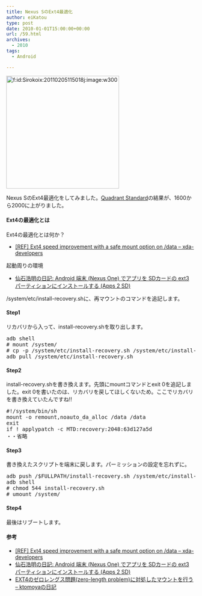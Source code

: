 ```yaml
---
title: Nexus SのExt4最適化
author: eiKatou
type: post
date: 2010-01-01T15:00:00+00:00
url: /59.html
archives:
  - 2010
tags:
  - Android

---
```

<div class="section">
  <p>
    <a href="http://f.hatena.ne.jp/Sirokoix/20110205115018" class="hatena-fotolife" target="_blank"><img src="http://cdn-ak.f.st-hatena.com/images/fotolife/S/Sirokoix/20110205/20110205115018.jpg" alt="f:id:Sirokoix:20110205115018j:image:w300" title="f:id:Sirokoix:20110205115018j:image:w300" class="hatena-fotolife" width="300" /></a>
  </p>
  
  <p>
    Nexus SのExt4最適化をしてみました。<a href="https://market.android.com/details?id=com.aurorasoftworks.quadrant.ui.standard" target="_blank">Quadrant Standard</a>の結果が、1600から2000に上がりました。
  </p>
  
  <h4>
    Ext4の最適化とは
  </h4>
  
  <p>
    Ext4の最適化とは何か？
  </p>
  
  <ul>
    <li>
      <a href="http://forum.xda-developers.com/showthread.php?t=876069" target="_blank"> &#91;REF&#93; Ext4 speed improvement with a safe mount option on /data &#8211; xda-developers</a>
    </li>
  </ul>
  
  <p>
    起動周りの環境
  </p>
  
  <ul>
    <li>
      <a href="http://www.gcd.org/blog/2010/10/658/" target="_blank">仙石浩明の日記: Android 端末 (Nexus One) でアプリを SDカードの ext3 パーティションにインストールする (Apps 2 SD)</a>
    </li>
  </ul>
  
  <p>
    /system/etc/install-recovery.shに、再マウントのコマンドを追記します。
  </p>
  
  <h4>
    Step1
  </h4>
  
  <p>
    リカバリから入って、install-recovery.shを取り出します。
  </p>
  
  <pre class="syntax-highlight">
adb shell
<span class="synComment"># mount /system/</span>
<span class="synComment"># cp -p /system/etc/install-recovery.sh /system/etc/install-recovery.sh.org</span>
adb pull /system/etc/<span class="synStatement">install</span>-recovery.sh
</pre>
  
  <h4>
    Step2
  </h4>
  
  <p>
    install-recovery.shを書き換えます。先頭にmountコマンドとexit 0を追記しました。exit 0を書いたのは、リカバリを戻してほしくないため。ここでリカバリを書き換えていたんですね!!
  </p>
  
  <pre class="syntax-highlight">
<span class="synComment">#!/system/bin/sh</span>
mount <span class="synSpecial">-o</span> remount,noauto_da_alloc /data /data
<span class="synStatement">exit</span> <span class="synConstant"></span>
<span class="synStatement">if</span> <span class="synStatement">!</span> applypatch <span class="synStatement">-c</span> MTD:recovery:<span class="synConstant">2048</span>:63d127a5d
・・省略
</pre>
  
  <h4>
    Step3
  </h4>
  
  <p>
    書き換えたスクリプトを端末に戻します。パーミッションの設定を忘れずに。
  </p>
  
  <pre class="syntax-highlight">
adb push /<span class="synPreProc">$FULLPATH</span>/<span class="synStatement">install</span>-recovery.sh /system/etc/<span class="synStatement">install</span>-recovery.sh
adb shell
<span class="synComment"># chmod 544 install-recovery.sh</span>
<span class="synComment"># umount /system/</span>
</pre>
  
  <h4>
    Step4
  </h4>
  
  <p>
    最後はリブートします。
  </p>
  
  <h4>
    参考
  </h4>
  
  <ul>
    <li>
      <a href="http://forum.xda-developers.com/showthread.php?t=876069" target="_blank"> &#91;REF&#93; Ext4 speed improvement with a safe mount option on /data &#8211; xda-developers</a>
    </li>
    <li>
      <a href="http://www.gcd.org/blog/2010/10/658/" target="_blank">仙石浩明の日記: Android 端末 (Nexus One) でアプリを SDカードの ext3 パーティションにインストールする (Apps 2 SD)</a>
    </li>
    <li>
      <a href="http://d.hatena.ne.jp/ktomoya/20100731/1280545627" target="_blank">EXT4のゼロレングス問題(zero-length problem)に対処したマウントを行う &#8211; ktomoyaの日記</a>
    </li>
  </ul>
</div>
